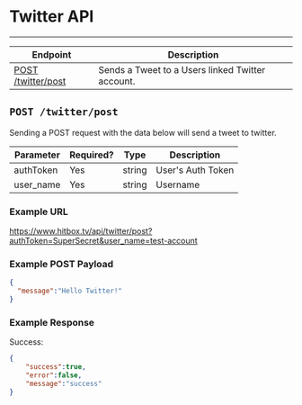# Twitter API
***

| Endpoint | Description |
| ---- | --------------- |
| [POST /twitter/post](/user/twitter/post.md#post-twitterpost) | Sends a Tweet to a Users linked Twitter account. |

## `POST /twitter/post`

Sending a POST request with the data below will send a tweet to twitter.

| Parameter | Required? | Type | Description |
| --- | --- | --- | --- |
| authToken | Yes | string | User's Auth Token |
| user_name | Yes | string | Username |

### Example URL

https://www.hitbox.tv/api/twitter/post?authToken=SuperSecret&user_name=test-account

### Example POST Payload

```json
{
  "message":"Hello Twitter!"
}
```

### Example Response 

Success:

```json
{
    "success":true,
    "error":false,
    "message":"success"
}
```
